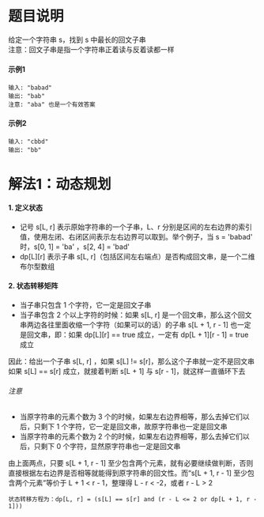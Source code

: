 # 题目说明
给定一个字符串 s，找到 s 中最长的回文子串<br>
注意：回文子串是指一个字符串正着读与反着读都一样
#### 示例1
    输入: "babad"
    输出: "bab"
    注意: "aba" 也是一个有效答案
#### 示例2
    输入: "cbbd"
    输出: "bb"
# 解法1：动态规划
#### 1. 定义状态
* 记号 s[L, r] 表示原始字符串的一个子串，L、r 分别是区间的左右边界的索引值，使用左闭、右闭区间表示左右边界可以取到。举个例子，当 s = 'babad' 时，s[0, 1] = 'ba' ，s[2, 4] = 'bad'<br>
* dp[L][r] 表示子串 s[L, r]（包括区间左右端点）是否构成回文串，是一个二维布尔型数组
#### 2. 状态转移矩阵
* 当子串只包含 1 个字符，它一定是回文子串
* 当子串包含 2 个以上字符的时候：如果 s[L, r] 是一个回文串，那么这个回文串两边各往里面收缩一个字符（如果可以的话）的子串 s[L + 1, r - 1] 也一定是回文串，即：如果 dp[L][r] == true 成立，一定有 dp[L + 1][r - 1] = true 成立

因此：给出一个子串 s[L, r] ，如果 s[L] != s[r]，那么这个子串就一定不是回文串
如果 s[L] == s[r] 成立，就接着判断 s[L + 1] 与 s[r - 1]，就这样一直循环下去
###### 注意
   * 当原字符串的元素个数为 3 个的时候，如果左右边界相等，那么去掉它们以后，只剩下 1 个字符，它一定是回文串，故原字符串也一定是回文串
   * 当原字符串的元素个数为 2 个的时候，如果左右边界相等，那么去掉它们以后，只剩下 0 个字符，显然原字符串也一定是回文串
   
由上面两点，只要 s[L + 1, r - 1] 至少包含两个元素，就有必要继续做判断，否则直接根据左右边界是否相等就能得到原字符串的回文性。而“s[L + 1, r - 1] 至少包含两个元素”等价于 L + 1 < r - 1，整理得 L - r < -2，或者 r - L > 2

    状态转移方程为：dp[L, r] = (s[L] == s[r] and (r - L <= 2 or dp[L + 1, r - 1]))
    

